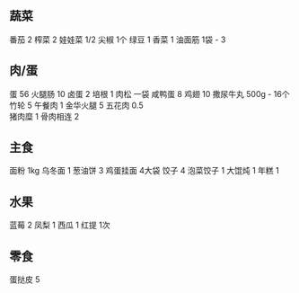 ## 蔬菜

番茄 2
榨菜 2
娃娃菜 1/2
尖椒 1个
绿豆 1
香菜 1
油面筋 1袋 - 3

## 肉/蛋

蛋 56
火腿肠 10
卤蛋 2
培根 1
肉松 一袋
咸鸭蛋 8
鸡翅 10
撒尿牛丸 500g - 16个
竹轮 5
午餐肉 1
金华火腿 5
五花肉 0.5  
猪肉糜 1
骨肉相连 2

## 主食

面粉 1kg
乌冬面 1
葱油饼 3
鸡蛋挂面 4大袋
饺子 4
泡菜饺子 1
大馄炖 1
年糕 1

## 水果

蓝莓 2
凤梨 1
西瓜 1
红提 1次

## 零食

蛋挞皮 5